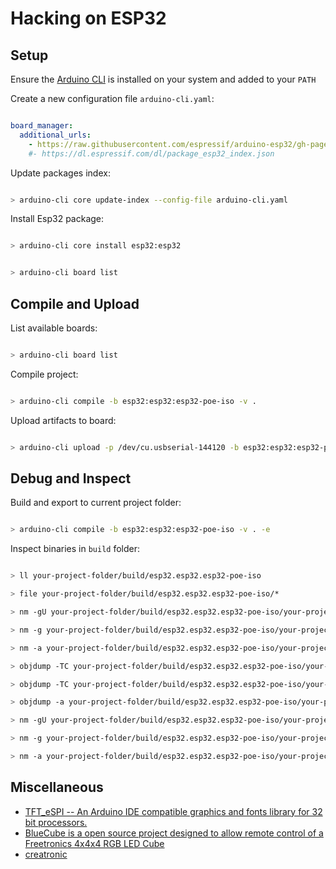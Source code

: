# Hacking on ESP32

## Setup

Ensure the [Arduino CLI](https://www.arduino.cc/pro/cli) is installed on your system and added to your `PATH`

Create a new configuration file `arduino-cli.yaml`:

```yaml

board_manager:
  additional_urls:
    - https://raw.githubusercontent.com/espressif/arduino-esp32/gh-pages/package_esp32_index.json
    #- https://dl.espressif.com/dl/package_esp32_index.json

```

Update packages index:

```bash

> arduino-cli core update-index --config-file arduino-cli.yaml

```

Install Esp32 package:

```bash

> arduino-cli core install esp32:esp32

```

```bash

> arduino-cli board list

```

## Compile and Upload

List available boards:

```bash

> arduino-cli board list

```

Compile project:

```bash

> arduino-cli compile -b esp32:esp32:esp32-poe-iso -v .

```

Upload artifacts to board:

```bash

> arduino-cli upload -p /dev/cu.usbserial-144120 -b esp32:esp32:esp32-poe-iso .

```

## Debug and Inspect

Build and export to current project folder:

```bash

> arduino-cli compile -b esp32:esp32:esp32-poe-iso -v . -e

```

Inspect binaries in `build` folder:

```bash

> ll your-project-folder/build/esp32.esp32.esp32-poe-iso

> file your-project-folder/build/esp32.esp32.esp32-poe-iso/*

> nm -gU your-project-folder/build/esp32.esp32.esp32-poe-iso/your-project-folder.ino.elf

> nm -g your-project-folder/build/esp32.esp32.esp32-poe-iso/your-project-folder.ino.elf

> nm -a your-project-folder/build/esp32.esp32.esp32-poe-iso/your-project-folder.ino.elf

> objdump -TC your-project-folder/build/esp32.esp32.esp32-poe-iso/your-project-folder.ino.elf

> objdump -TC your-project-folder/build/esp32.esp32.esp32-poe-iso/your-project-folder.ino.elf

> objdump -a your-project-folder/build/esp32.esp32.esp32-poe-iso/your-project-folder.ino.elf

> nm -gU your-project-folder/build/esp32.esp32.esp32-poe-iso/your-project-folder.ino.elf

> nm -g your-project-folder/build/esp32.esp32.esp32-poe-iso/your-project-folder.ino.elf

> nm -a your-project-folder/build/esp32.esp32.esp32-poe-iso/your-project-folder.ino.elf

```

## Miscellaneous

* [TFT_eSPI -- An Arduino IDE compatible graphics and fonts library for 32 bit processors.](https://github.com/Bodmer/TFT_eSPI)
* [BlueCube is a open source project designed to allow remote control of a Freetronics 4x4x4 RGB LED Cube](https://neographophobic.github.io/BlueCube/download.html)
* [creatronic](https://www.creatroninc.com/)



